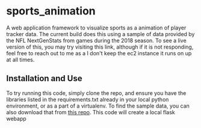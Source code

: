 # sports_animation
A web application framework to visualize sports as a animation of player tracker data. The current build does this using a sample of data provided by the NFL NextGenStats from games during the 2018 season. To see a live version of this, you may try visiting this link, although if it is not responding, feel free to reach out to me as a I don't keep the ec2 instance it runs on up at all times.

## Installation and Use
To try running this code, simply clone the repo, and ensure you have the libraries listed in the requirements.txt already in your local python environment, or as a part of a virtualenv. To find the sample data, you can also download that from [this repo](https://github.com/hatfieldm48/nfl_ngs). This code will create a local flask webapp 

